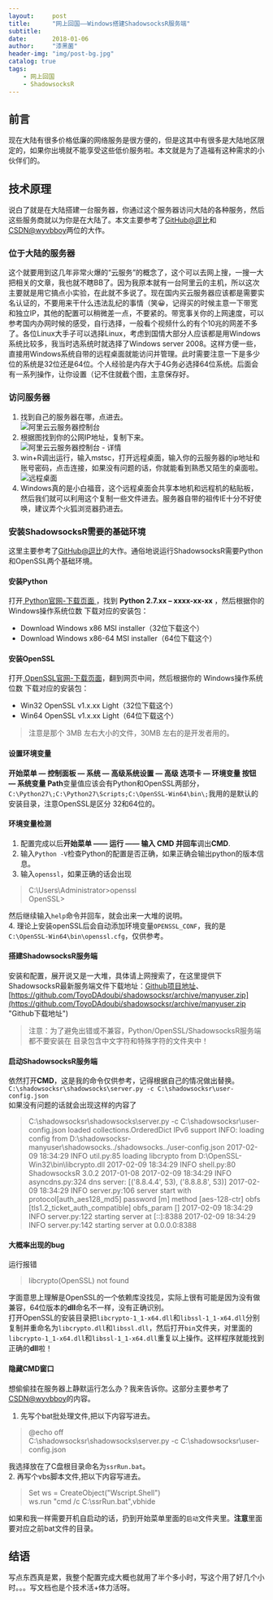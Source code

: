 ```yaml
---
layout:     post
title:      "网上回国——Windows搭建ShadowsocksR服务端"
subtitle:   
date:       2018-01-06
author:     "漆黑菌"
header-img: "img/post-bg.jpg"
catalog: true
tags:
    - 网上回国
    - ShadowsocksR
---
```


## 前言
现在大陆有很多价格低廉的网络服务是很方便的，但是这其中有很多是大陆地区限定的，如果你出境就不能享受这些低价服务啦。本文就是为了造福有这种需求的小伙伴们的。

## 技术原理
说白了就是在大陆搭建一台服务器，你通过这个服务器访问大陆的各种服务，然后这些服务商就以为你是在大陆了。本文主要参考了[GitHub@逗比](https://doub.bid/ss-jc45/ "Windows系统 安装运行 ShadowsocksR服务端 简单教程")和[CSDN@wyvbboy](http://blog.csdn.net/wyvbboy/article/details/52540658 "windows 下搭建shadowsocks 服务端")两位的大作。

### 位于大陆的服务器
这个就要用到这几年非常火爆的“云服务”的概念了，这个可以去网上搜，一搜一大把相关的文章，我也就不瞎BB了。因为我原本就有一台阿里云的主机，所以这次主要就是用它搞点小实验，在此就不多说了。现在国内买云服务器应该都是需要实名认证的，不要用来干什么违法乱纪的事情（笑😀，记得买的时候主意一下带宽和独立IP，其他的配置可以稍微差一点，不要紧的。带宽事关你的上网速度，可以参考国内办网时候的感受，自行选择，一般看个视频什么的有个10兆的网差不多了。各位Linux大手子可以选择Linux，考虑到国情大部分人应该都是用Windows系统比较多，我当时选系统时就选择了Windows server 2008。这样方便一些，直接用Windows系统自带的远程桌面就能访问并管理。此时需要注意一下是多少位的系统是32位还是64位。个人经验是内存大于4G务必选择64位系统。后面会有一系列操作，让你设置（记不住就截个图，主意保存好。
  
### 访问服务器
1. 找到自己的服务器在哪，点进去。  
![阿里云云服务器控制台](https://cl.ly/2c0L2N1V1b1k/download/%E9%98%BF%E9%87%8C%E4%BA%91%E4%BA%91%E6%9C%8D%E5%8A%A1%E5%99%A8%E6%8E%A7%E5%88%B6%E5%8F%B0.jpg)  
2. 根据图找到你的公网IP地址，复制下来。  
![阿里云云服务器控制台 - 详情](https://cl.ly/1W160V111l3A/download/%E9%98%BF%E9%87%8C%E4%BA%91%E4%BA%91%E6%9C%8D%E5%8A%A1%E5%99%A8%E6%8E%A7%E5%88%B6%E5%8F%B0%20-%20%E8%AF%A6%E6%83%85.jpg)
3. win+R调出运行，输入mstsc，打开远程桌面，输入你的云服务器的ip地址和账号密码，点击连接，如果没有问题的话，你就能看到熟悉又陌生的桌面啦。  
![远程桌面](https://cl.ly/0z2K1v01471u/download/%E8%BF%9C%E7%A8%8B%E6%A1%8C%E9%9D%A2.jpg)
4. Windows真的是小白福音，这个远程桌面会共享本地机和远程机的粘贴板，然后我们就可以利用这个复制一些文件进去。服务器自带的祖传IE十分不好使唤，建议弄个火狐浏览器扔进去。

### 安装ShadowsocksR需要的基础环境  
这里主要参考了[GitHub@逗比](https://doub.bid/ss-jc45/ "Windows系统 安装运行 ShadowsocksR服务端 简单教程")的大作。通俗地说运行ShadowsocksR需要Python和OpenSSL两个基础环境。

#### 安装Python
打开[ Python官网-下载页面 ](https://www.python.org/downloads/windows/ "Python官网-下载页面")，找到 **Python 2.7.xx – xxxx-xx-xx** ，然后根据你的 Windows操作系统位数 下载对应的安装包：
 
- Download Windows x86 MSI installer（32位下载这个）
- Download Windows x86-64 MSI installer（64位下载这个）

#### 安装OpenSSL 
打开[ OpenSSL官网-下载页面](https://slproweb.com/products/Win32OpenSSL.html " OpenSSL官网-下载页面")，翻到网页中间，然后根据你的 Windows操作系统位数 下载对应的安装包：

- Win32 OpenSSL v1.x.xx Light（32位下载这个）
- Win64 OpenSSL v1.x.xx Light（64位下载这个）

> 注意是那个 3MB 左右大小的文件，30MB 左右的是开发者用的。

#### 设置环境变量
**开始菜单 — 控制面板 — 系统 — 高级系统设置 — 高级 选项卡 — 环境变量 按钮 — 系统变量 Path**变量值应该会有Python和OpenSSL两部分，`C:\Python27\;C:\Python27\Scripts;C:\OpenSSL-Win64\bin\;`我用的是默认的安装目录，注意OpenSSL是区分
32和64位的。 

#### 环境变量检测 
1. 配置完成以后**开始菜单 —— 运行 —— 输入 CMD 并回车**调出**CMD**.
2. 输入`Python -V`检查Python的配置是否正确，如果正确会输出python的版本信息。
3. 输入`openssl`，如果正确的话会出现
> C:\Users\Administrator>openssl  
> OpenSSL>  

然后继续输入`help`命令并回车，就会出来一大堆的说明。  
4. 理论上安装openSSL后会自动添加环境变量`OPENSSL_CONF`，我的是`C:\OpenSSL-Win64\bin\openssl.cfg`，仅供参考。

#### 搭建ShadowsocksR服务端
安装和配置，展开说又是一大堆，具体请上网搜索了，在这里提供下ShadowsocksR最新服务端文件下载地址：[Github项目地址](https://github.com/ToyoDAdoubi/shadowsocksr "Github项目地址")、[https://github.com/ToyoDAdoubi/shadowsocksr/archive/manyuser.zip](https://github.com/ToyoDAdoubi/shadowsocksr/archive/manyuser.zip "Github下载地址")
> 注意：为了避免出错或不兼容，Python/OpenSSL/ShadowsocksR服务端都不要安装在 目录包含中文字符和特殊字符的文件夹中！

#### 启动ShadowsocksR服务端
依然打开**CMD**，这是我的命令仅供参考，记得根据自己的情况做出替换。
`C:\shadowsocksr\shadowsocks\server.py -c C:\shadowsocksr\user-config.json`  
如果没有问题的话就会出现这样的内容了
> C:\shadowsocksr\shadowsocks\server.py -c C:\shadowsocksr\user-config.json
> loaded collections.OrderedDict
> IPv6 support
> INFO: loading config from D:\shadowsocksr-manyuser\shadowsocks\../shadowsocks\../user-config.json
> 2017-02-09 18:34:29 INFO     util.py:85 loading libcrypto from D:\OpenSSL-Win32\bin\libcrypto.dll
> 2017-02-09 18:34:29 INFO     shell.py:80 ShadowsocksR 3.0.2 2017-01-08
> 2017-02-09 18:34:29 INFO     asyncdns.py:324 dns server: [('8.8.4.4', 53), ('8.8.8.8', 53)]
> 2017-02-09 18:34:29 INFO     server.py:106 server start with protocol[auth_aes128_md5] password [m] method [aes-128-ctr] obfs [tls1.2_ticket_auth_compatible] obfs_param []
> 2017-02-09 18:34:29 INFO     server.py:122 starting server at [::]:8388
> 2017-02-09 18:34:29 INFO     server.py:142 starting server at 0.0.0.0:8388

#### 大概率出现的bug
运行报错
> libcrypto(OpenSSL) not found

字面意思上理解是OpenSSL的一个依赖库没找见，实际上很有可能是因为没有做兼容，64位版本的**dll**命名不一样，没有正确识别。  
打开OpenSSL的安装目录把`libcrypto-1_1-x64.dll`和`libssl-1_1-x64.dll`分别复制并重命名为`libcrypto.dll`和`libssl.dll`，然后打开`bin`文件夹，对里面的`libcrypto-1_1-x64.dll`和`libssl-1_1-x64.dll`重复以上操作。这样程序就能找到正确的**dll**啦！

#### 隐藏CMD窗口
想偷偷挂在服务器上静默运行怎么办？我来告诉你。这部分主要参考了[CSDN@wyvbboy](http://blog.csdn.net/wyvbboy/article/details/52540658 "windows 下搭建shadowsocks 服务端")的内容。  

1. 先写个bat批处理文件,把以下内容写进去。
> @echo off  
> C:\shadowsocksr\shadowsocks\server.py -c C:\shadowsocksr\user-config.json  

我选择放在了C盘根目录命名为`ssrRun.bat`。    
2. 再写个vbs脚本文件,把以下内容写进去。
> Set ws = CreateObject("Wscript.Shell")  
> ws.run "cmd /c C:\ssrRun.bat",vbhide  

如果和我一样需要开机自启动的话，扔到开始菜单里面的`启动`文件夹里。**注意**里面要对应之前bat文件的目录。

## 结语
写点东西真是累，我整个配置完成大概也就用了半个多小时，写这个用了好几个小时。。。写文档也是个技术活+体力活呀。
 